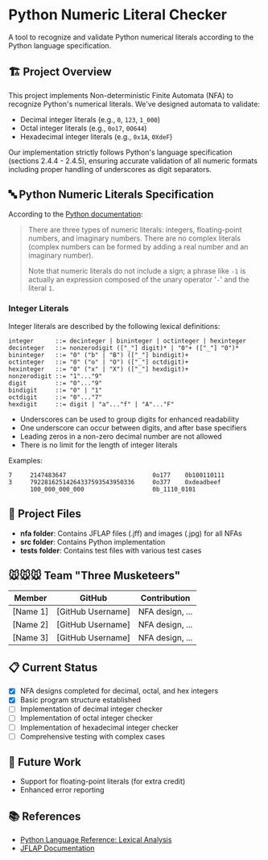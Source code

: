 <!-- @import "[TOC]" {cmd="toc" depthFrom=1 depthTo=6 orderedList=false} -->

# Python Numeric Literal Checker

A tool to recognize and validate Python numerical literals according to the Python language specification.

## 🏗️ Project Overview

This project implements Non-deterministic Finite Automata (NFA) to recognize Python's numerical literals. We've designed automata to validate:

- Decimal integer literals (e.g., `0`, `123`, `1_000`)
- Octal integer literals (e.g., `0o17`, `0O644`)
- Hexadecimal integer literals (e.g., `0x1A`, `0XdeF`)

Our implementation strictly follows Python's language specification (sections 2.4.4 - 2.4.5), ensuring accurate validation of all numeric formats including proper handling of underscores as digit separators.

## 🔤 Python Numeric Literals Specification

According to the [Python documentation](https://docs.python.org/3/reference/lexical_analysis.html#numeric-literals):

> There are three types of numeric literals: integers, floating-point numbers, and imaginary numbers. There are no complex literals (complex numbers can be formed by adding a real number and an imaginary number).
>
> Note that numeric literals do not include a sign; a phrase like `-1` is actually an expression composed of the unary operator '`-`' and the literal `1`.

### Integer Literals

Integer literals are described by the following lexical definitions:

```
integer      ::= decinteger | bininteger | octinteger | hexinteger
decinteger   ::= nonzerodigit (["_"] digit)* | "0"+ (["_"] "0")*
bininteger   ::= "0" ("b" | "B") (["_"] bindigit)+
octinteger   ::= "0" ("o" | "O") (["_"] octdigit)+
hexinteger   ::= "0" ("x" | "X") (["_"] hexdigit)+
nonzerodigit ::= "1"..."9"
digit        ::= "0"..."9"
bindigit     ::= "0" | "1"
octdigit     ::= "0"..."7"
hexdigit     ::= digit | "a"..."f" | "A"..."F"
```

- Underscores can be used to group digits for enhanced readability
- One underscore can occur between digits, and after base specifiers
- Leading zeros in a non-zero decimal number are not allowed
- There is no limit for the length of integer literals

Examples:

```
7     2147483647                        0o177    0b100110111
3     79228162514264337593543950336     0o377    0xdeadbeef
      100_000_000_000                   0b_1110_0101
```

## 📁 Project Files

- **nfa folder**: Contains JFLAP files (.jff) and images (.jpg) for all NFAs
- **src folder**: Contains Python implementation
- **tests folder**: Contains test files with various test cases

## 🐭🐭🐭 Team "Three Musketeers"

| Member   | GitHub            | Contribution    |
| -------- | ----------------- | --------------- |
| [Name 1] | [GitHub Username] | NFA design, ... |
| [Name 2] | [GitHub Username] | NFA design, ... |
| [Name 3] | [GitHub Username] | NFA design, ... |

## 📋 Current Status

- [x] NFA designs completed for decimal, octal, and hex integers
- [x] Basic program structure established
- [ ] Implementation of decimal integer checker
- [ ] Implementation of octal integer checker
- [ ] Implementation of hexadecimal integer checker
- [ ] Comprehensive testing with complex cases

## 🔮 Future Work

- Support for floating-point literals (for extra credit)
- Enhanced error reporting

## 📚 References

- [Python Language Reference: Lexical Analysis](https://docs.python.org/3/reference/lexical_analysis.html#numeric-literals)
- [JFLAP Documentation](https://www.jflap.org/jflaptmp/)
